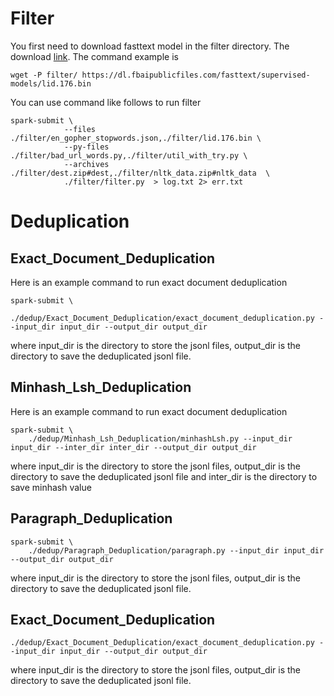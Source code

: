# Filter
You first need to download fasttext model in the filter directory. The download [link](https://dl.fbaipublicfiles.com/fasttext/supervised-models/lid.176.bin). The command example is 
```
wget -P filter/ https://dl.fbaipublicfiles.com/fasttext/supervised-models/lid.176.bin
```
You can use command like follows to run filter
```
spark-submit \
            --files ./filter/en_gopher_stopwords.json,./filter/lid.176.bin \
            --py-files ./filter/bad_url_words.py,./filter/util_with_try.py \
            --archives ./filter/dest.zip#dest,./filter/nltk_data.zip#nltk_data  \
            ./filter/filter.py  > log.txt 2> err.txt
```


# Deduplication
## Exact_Document_Deduplication
Here is an example command to run exact document deduplication
```
spark-submit \
    ./dedup/Exact_Document_Deduplication/exact_document_deduplication.py --input_dir input_dir --output_dir output_dir
``` 
where input_dir is the directory to store the jsonl files, output_dir is the directory to save the deduplicated jsonl file.
## Minhash_Lsh_Deduplication
Here is an example command to run exact document deduplication
```
spark-submit \
    ./dedup/Minhash_Lsh_Deduplication/minhashLsh.py --input_dir input_dir --inter_dir inter_dir --output_dir output_dir
``` 
where input_dir is the directory to store the jsonl files, output_dir is the directory to save the deduplicated jsonl file  and inter_dir is the directory to save minhash value
## Paragraph_Deduplication
```
spark-submit \
    ./dedup/Paragraph_Deduplication/paragraph.py --input_dir input_dir  --output_dir output_dir
```
where input_dir is the directory to store the jsonl files, output_dir is the directory to save the deduplicated jsonl file.
## Exact_Document_Deduplication
```
./dedup/Exact_Document_Deduplication/exact_document_deduplication.py --input_dir input_dir --output_dir output_dir
```
where input_dir is the directory to store the jsonl files, output_dir is the directory to save the deduplicated jsonl file.